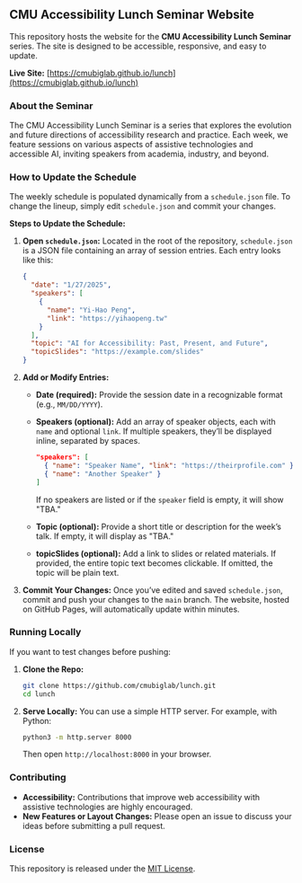 ## CMU Accessibility Lunch Seminar Website

This repository hosts the website for the **CMU Accessibility Lunch Seminar** series. The site is designed to be accessible, responsive, and easy to update.

**Live Site:** [https://cmubiglab.github.io/lunch](https://cmubiglab.github.io/lunch)

### About the Seminar

The CMU Accessibility Lunch Seminar is a series that explores the evolution and future directions of accessibility research and practice. Each week, we feature sessions on various aspects of assistive technologies and accessible AI, inviting speakers from academia, industry, and beyond.

### How to Update the Schedule

The weekly schedule is populated dynamically from a `schedule.json` file. To change the lineup, simply edit `schedule.json` and commit your changes.

**Steps to Update the Schedule:**

1. **Open `schedule.json`:**
   Located in the root of the repository, `schedule.json` is a JSON file containing an array of session entries. Each entry looks like this:
   ```json
   {
     "date": "1/27/2025",
     "speakers": [
       {
         "name": "Yi-Hao Peng",
         "link": "https://yihaopeng.tw"
       }
     ],
     "topic": "AI for Accessibility: Past, Present, and Future",
     "topicSlides": "https://example.com/slides"
   }
   ```

2. **Add or Modify Entries:**
   - **Date (required):** Provide the session date in a recognizable format (e.g., `MM/DD/YYYY`).
   - **Speakers (optional):** Add an array of speaker objects, each with `name` and optional `link`. If multiple speakers, they’ll be displayed inline, separated by spaces.
     ```json
     "speakers": [
       { "name": "Speaker Name", "link": "https://theirprofile.com" },
       { "name": "Another Speaker" }
     ]
     ```
     If no speakers are listed or if the `speaker` field is empty, it will show "TBA."
   
   - **Topic (optional):** Provide a short title or description for the week’s talk. If empty, it will display as "TBA."
   - **topicSlides (optional):** Add a link to slides or related materials. If provided, the entire topic text becomes clickable. If omitted, the topic will be plain text.
   
3. **Commit Your Changes:**
   Once you’ve edited and saved `schedule.json`, commit and push your changes to the `main` branch. The website, hosted on GitHub Pages, will automatically update within minutes.

### Running Locally

If you want to test changes before pushing:

1. **Clone the Repo:**
   ```bash
   git clone https://github.com/cmubiglab/lunch.git
   cd lunch
   ```

2. **Serve Locally:**
   You can use a simple HTTP server. For example, with Python:
   ```bash
   python3 -m http.server 8000
   ```
   Then open `http://localhost:8000` in your browser.

### Contributing

- **Accessibility:** Contributions that improve web accessibility with assistive technologies are highly encouraged.  
- **New Features or Layout Changes:** Please open an issue to discuss your ideas before submitting a pull request.

### License

This repository is released under the [MIT License](LICENSE).
